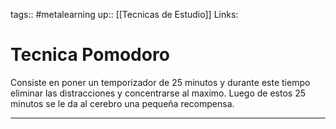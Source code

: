 tags:: #metalearning 
up:: [[Tecnicas de Estudio]]
Links: 
# Tecnica Pomodoro
Consiste en poner un temporizador de 25 minutos y durante este tiempo eliminar las distracciones y concentrarse al maximo. Luego de estos 25 minutos se le da al cerebro una pequeña recompensa.
___
